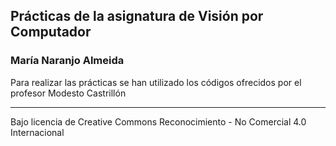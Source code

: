 ## Prácticas de la asignatura de Visión por Computador

### María Naranjo Almeida

Para realizar las prácticas se han utilizado los códigos ofrecidos por el profesor Modesto Castrillón

***
Bajo licencia de Creative Commons Reconocimiento - No Comercial 4.0 Internacional
